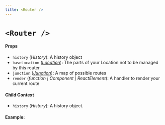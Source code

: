 ```yaml
---
title: <Router />
---
```


# `<Router />`


#### Props

* `history` (*History*): A history object
* `baseLocation` (*[Location](/docs/api/junctions/Location)*): The parts of your Location not to be managed by this router
* `junction` (*[Junction](/docs/api/junctions/Junction)*): A map of possible routes
* `render` (*function | Component | ReactElement*): A handler to render your current route

#### Child Context

* `history` (*History*): A history object.

#### Example:
